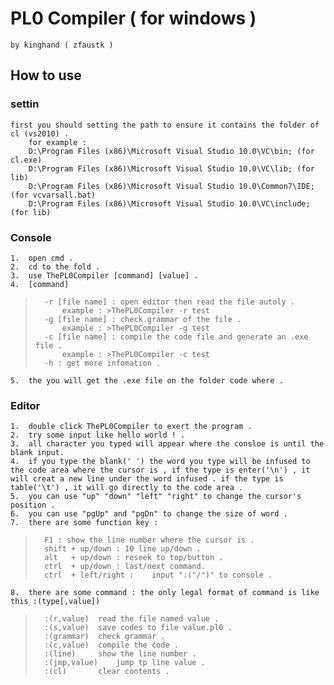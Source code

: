 PL0 Compiler ( for windows )
===================================    
 
	by kinghand ( zfaustk )

How to use  
-----------------------------------  
### settin
	first you should setting the path to ensure it contains the folder of cl (vs2010) .
		for example :
		D:\Program Files (x86)\Microsoft Visual Studio 10.0\VC\bin;	(for cl.exe)
		D:\Program Files (x86)\Microsoft Visual Studio 10.0\VC\lib;	(for lib)
		D:\Program Files (x86)\Microsoft Visual Studio 10.0\Common7\IDE;(for vcvarsall.bat)
		D:\Program Files (x86)\Microsoft Visual Studio 10.0\VC\include; (for lib)    

### Console
	1.	open cmd .
	2.	cd to the fold .
	3.	use ThePL0Compiler [command] [value] .
   	4.	[command]
>		-r [file name] : open editor then read the file autoly .	
>			example : >ThePL0Compiler -r test
>		-g [file name] : check grammar of the file .
>			example : >ThePL0Compiler -g test
>		-c [file name] : compile the code file and generate an .exe file .
>			example : >ThePL0Compiler -c test
>		-h : get more infomation . 
	5.	the you will get the .exe file on the folder code where .
	
### Editor
	1.	double click ThePL0Compiler to exert the program .
	2.	try some input like hello world ! .
	3.	all character you typed will appear where the consloe is until the blank input.
	4.	if you type the blank(' ') the word you type will be infused to the code area where the cursor is , if the type is enter('\n') , it will creat a new line under the word infused . if the type is table('\t') , it will go directly to the code area . 
	5.	you can use "up" "down" "left" "right" to change the cursor's position .
	6.	you can use "pgUp" and "pgDn" to change the size of word .
	7.	there are some function key :
>		F1 : show the line number where the cursor is .
>		shift + up/down : 10 line up/down .
>		alt   + up/down	: reseek to top/button .
>		ctrl  + up/down	: last/next command.
>		ctrl  + left/right :	input ":("/")" to console .
	8.	there are some command : the only legal format of command is like this :(type[,value])
>		:(r,value)	read the file named value .
>		:(s,value)	save codes to file value.pl0 .
>		:(grammar)	check grammar .
>		:(c,value)	compile the code .
>		:(line)		show the line number .
>		:(jmp,value)	jump tp line value .
>		:(cl)		clear contents .

  